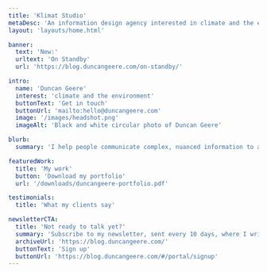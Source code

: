```yaml
---
title: 'Klimat Studio'
metaDesc: 'An information design agency interested in climate and the environment.'
layout: 'layouts/home.html'

banner:
  text: 'New:'
  urltext: 'On Standby'
  url: 'https://blog.duncangeere.com/on-standby/'

intro:
  name: 'Duncan Geere'
  interest: 'climate and the environment'
  buttonText: 'Get in touch'
  buttonUrl: 'mailto:hello@duncangeere.com'
  image: '/images/headshot.png'
  imageAlt: 'Black and white circular photo of Duncan Geere'

blurb:
  summary: 'I help people communicate complex, nuanced information to a wider audience through clear writing, careful editing, and beautiful data visualization.'

featuredWork:
  title: 'My work'
  button: 'Download my portfolio'
  url: '/downloads/duncangeere-portfolio.pdf'

testimonials:
  title: 'What my clients say'

newsletterCTA:
  title: 'Not ready to talk yet?'
  summary: 'Subscribe to my newsletter, sent every 10 days, where I write about my work and what I find interesting'
  archiveUrl: 'https://blog.duncangeere.com/'
  buttonText: 'Sign up'
  buttonUrl: 'https://blog.duncangeere.com/#/portal/signup'
---
```

